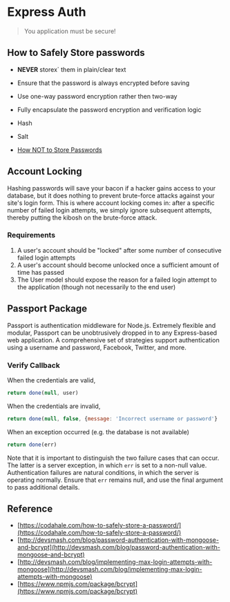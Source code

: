 # Express Auth

> You application must be secure!

## How to Safely Store passwords

* **NEVER** storex\` them in plain/clear text
* Ensure that the password is always encrypted before saving
* Use one-way password encryption rather then two-way
* Fully encapsulate the password encryption and verification logic

* Hash

* Salt

* [How NOT to Store Passwords](https://youtu.be/8ZtInClXe1Q)

## Account Locking

Hashing passwords will save your bacon if a hacker gains access to your database, but it does nothing to prevent brute-force attacks against your site's login form. This is where account locking comes in: after a specific number of failed login attempts, we simply ignore subsequent attempts, thereby putting the kibosh on the brute-force attack.

### Requirements

1. A user's account should be "locked" after some number of consecutive failed login attempts
2. A user's account should become unlocked once a sufficient amount of time has passed
3. The User model should expose the reason for a failed login attempt to the application \(though not necessarily to the end user\)

## Passport Package

Passport is authentication middleware for Node.js. Extremely flexible and modular, Passport can be unobtrusively dropped in to any Express-based web application. A comprehensive set of strategies support authentication using a username and password, Facebook, Twitter, and more.

### Verify Callback

When the credentials are valid,

```js
return done(null, user)
```

When the credentials are invalid,

```js
return done(null, false, {message: 'Incorrect username or password'}
```

When an exception occurred \(e.g. the database is not available\)

```js
return done(err)
```

Note that it is important to distinguish the two failure cases that can occur. The latter is a server exception, in which `err` is set to a non-null value. Authentication failures are natural conditions, in which the server is operating normally. Ensure that `err` remains null, and use the final argument to pass additional details.

## Reference

* [https://codahale.com/how-to-safely-store-a-password/](https://codahale.com/how-to-safely-store-a-password/)
* [http://devsmash.com/blog/password-authentication-with-mongoose-and-bcrypt](http://devsmash.com/blog/password-authentication-with-mongoose-and-bcrypt)
* [http://devsmash.com/blog/implementing-max-login-attempts-with-mongoose](http://devsmash.com/blog/implementing-max-login-attempts-with-mongoose)
* [https://www.npmjs.com/package/bcrypt](https://www.npmjs.com/package/bcrypt)



